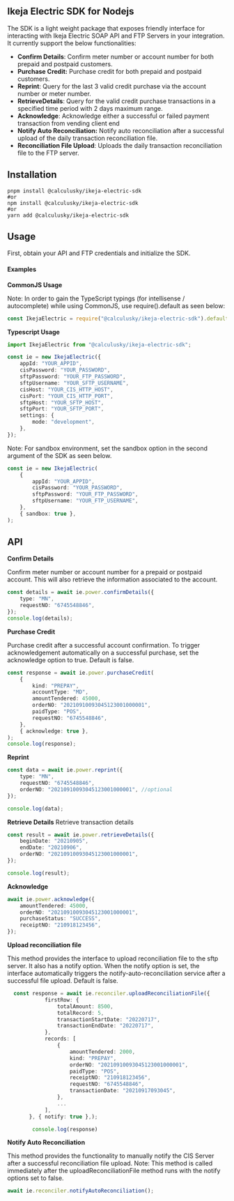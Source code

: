 ## Ikeja Electric SDK for Nodejs

The SDK is a light weight package that exposes friendly interface for interacting with Ikeja Electric SOAP API and FTP Servers in your integration. It currently support the below functionalities:

-   **Confirm Details**: Confirm meter number or account number for both prepaid and postpaid customers.
-   **Purchase Credit:** Purchase credit for both prepaid and postpaid customers.
-   **Reprint**: Query for the last 3 valid credit purchase via the account number or meter number.
-   **RetrieveDetails**: Query for the valid credit purchase transactions in a specified time period with 2 days maximum range.
-   **Acknowledge**: Acknowledge either a successful or failed payment transaction from vending client end
-   **Notify Auto Reconciliation:** Notify auto reconciliation after a successful upload of the daily transaction reconciliation file.
-   **Reconciliation File Upload**: Uploads the daily transaction reconciliation file to the FTP server.

## Installation

```shell
pnpm install @calculusky/ikeja-electric-sdk
#or
npm install @calculusky/ikeja-electric-sdk
#or
yarn add @calculusky/ikeja-electric-sdk
```

## Usage

First, obtain your API and FTP credentials and initialize the SDK.

#### Examples

**CommonJS Usage**

Note: In order to gain the TypeScript typings (for intellisense / autocomplete) while using CommonJS, use require().default as seen below:

```js
const IkejaElectric = require("@calculusky/ikeja-electric-sdk").default;
```

**Typescript Usage**

```ts
import IkejaElectric from "@calculusky/ikeja-electric-sdk";

const ie = new IkejaElectric({
    appId: "YOUR_APPID",
    cisPassword: "YOUR_PASSWORD",
    sftpPassword: "YOUR_FTP_PASSWORD",
    sftpUsername: "YOUR_SFTP_USERNAME",
    cisHost: "YOUR_CIS_HTTP_HOST",
    cisPort: "YOUR_CIS_HTTP_PORT",
    sftpHost: "YOUR_SFTP_HOST",
    sftpPort: "YOUR_SFTP_PORT",
    settings: {
        mode: "development",
    },
});
```

Note: For sandbox environment, set the sandbox option in the second argument of the SDK as seen below.

```ts
const ie = new IkejaElectric(
    {
        appId: "YOUR_APPID",
        cisPassword: "YOUR_PASSWORD",
        sftpPassword: "YOUR_FTP_PASSWORD",
        sftpUsername: "YOUR_FTP_USERNAME",
    },
    { sandbox: true },
);
```

## API

**Confirm Details**

Confirm meter number or account number for a prepaid or postpaid account. This will also retrieve the information associated to the account.

```ts
const details = await ie.power.confirmDetails({
    type: "MN",
    requestNO: "6745548846",
});
console.log(details);
```

**Purchase Credit**

Purchase credit after a successful account confirmation. To trigger acknowledgement automatically on a successful purchase, set the acknowledge option to true. Default is false.

```ts
const response = await ie.power.purchaseCredit(
    {
        kind: "PREPAY",
        accountType: "MD",
        amountTendered: 45000,
        orderNO: "20210910093045123001000001",
        paidType: "POS",
        requestNO: "6745548846",
    },
    { acknowledge: true },
);
console.log(response);
```

**Reprint**

```ts
const data = await ie.power.reprint({
    type: "MN",
    requestNO: "6745548846",
    orderNO: "20210910093045123001000001", //optional
});

console.log(data);
```

**Retrieve Details**
Retrieve transaction details

```ts
const result = await ie.power.retrieveDetails({
    beginDate: "20210905",
    endDate: "20210906",
    orderNO: "20210910093045123001000001",
});

console.log(result);
```

**Acknowledge**

```ts
await ie.power.acknowledge({
    amountTendered: 45000,
    orderNO: "20210910093045123001000001",
    purchaseStatus: "SUCCESS",
    receiptNO: "210918123456",
});
```

**Upload reconciliation file**

This method provides the interface to upload reconciliation file to the sftp server. It also has a notify option. When the notify option is set, the interface automatically triggers the notify-auto-reconciliation service after a successful file upload. Default is false.

```ts
  const response = await ie.reconciler.uploadReconciliationFile({
            firstRow: {
                totalAmount: 8500,
                totalRecord: 5,
                transactionStartDate: "20220717",
                transactionEndDate: "20220717",
            },
            records: [
                {
                    amountTendered: 2000,
                    kind: "PREPAY",
                    orderNO: "20210910093045123001000001",
                    paidType: "POS",
                    receiptNO: "210918123456",
                    requestNO: "6745548846",
                    transactionDate: "20210917093045",
                },
                ...
            ],
       }, { notify: true },);

        console.log(response)
```

**Notify Auto Reconciliation**

This method provides the functionality to manually notify the CIS Server after a successful reconciliation file upload.
Note: This method is called immediately after the uploadReconciliationFile method runs with the notify options set to false.

```ts
await ie.reconciler.notifyAutoReconciliation();
```
